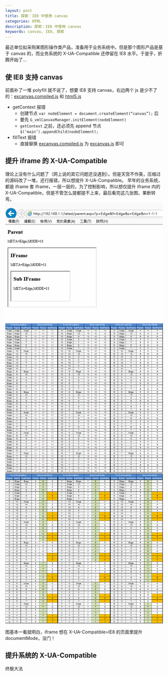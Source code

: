 ```yaml
---
layout: post
title: 探索：IE8 中使用 canvas
categories: HTML
description: 探索：IE8 中使用 canvas
keywords: canvas, IE8, 探索
---
```



最近单位拟采购某图形操作类产品，准备用于业务系统中。但是那个图形产品是基于 canvas 的，而业务系统的 X-UA-Compatible 还停留在 IE8 水平。于是乎，折腾开始了...

## 使 IE8 支持 canvas
前面补了一堆 polyfill 就不说了，想要 IE8 支持 canvas，右边两个 js 是少不了的：[excanvas.compiled.js](/images/posts/2019/03/excanvas.compiled.js) 和 [html5.js](/images/posts/2019/03/html5.js)
- getContext 报错
  - 创建节点 `var nodeElement = document.createElement(“canvas”);` 后
  - 要先 `G_vmlCanvasManager.initElement(nodeElement)`
  - `getContext` 之前，还必须先 append 节点 `$(‘main’).appendChild(nodeElement);`
- fillText 报错
  - 直接替换 [excanvas.compiled.js](/images/posts/2019/03/excanvas.compiled.js) 为 [excanvas.js](/images/posts/2019/03/excanvas.js) 即可


## 提升 iframe 的 X-UA-Compatible
理论上没有什么问题了（网上说的其它问题还没遇到）。但是天宫不作美，压缩过的源码改了一堆，还行报错，所以想提升 X-UA-Compatible。
早年的业务系统，都是 iframe 套 iframe，一层一层的，为了控制影响，所以想仅提升 iframe 内的 X-UA-Compatible，但是不管怎么提都提不上来，最后看完这几张图，果断转弯。
![](/images/posts/2019/03/3817-dc94-o.gif)
![](/images/posts/2019/03/3818-54b0-o.gif)
![](/images/posts/2019/03/3819-cb39-o.gif)

图基本一看就明白，iframe 想在 X-UA-Compatible=IE8 的页面里提升 documentMode，没门！


## 提升系统的 X-UA-Compatible
终极大法

